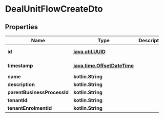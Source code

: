 
# DealUnitFlowCreateDto

## Properties
| Name | Type | Description | Notes |
| ------------ | ------------- | ------------- | ------------- |
| **id** | [**java.util.UUID**](java.util.UUID.md) |  |  [optional] [readonly] |
| **timestamp** | [**java.time.OffsetDateTime**](java.time.OffsetDateTime.md) |  |  [optional] [readonly] |
| **name** | **kotlin.String** |  |  [optional] |
| **description** | **kotlin.String** |  |  [optional] |
| **parentBusinessProcessId** | **kotlin.String** |  |  [optional] |
| **tenantId** | **kotlin.String** |  |  [optional] |
| **tenantEnrolmentId** | **kotlin.String** |  |  [optional] |



